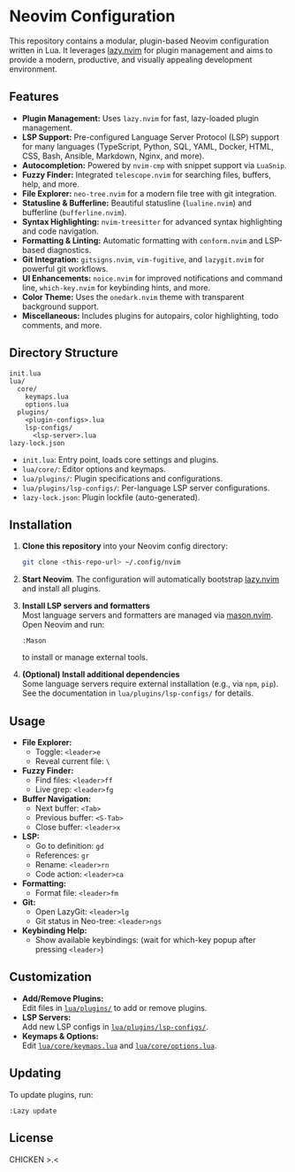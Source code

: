 # Neovim Configuration

This repository contains a modular, plugin-based Neovim configuration written in Lua. It leverages [lazy.nvim](https://github.com/folke/lazy.nvim) for plugin management and aims to provide a modern, productive, and visually appealing development environment.

## Features

- **Plugin Management:** Uses `lazy.nvim` for fast, lazy-loaded plugin management.
- **LSP Support:** Pre-configured Language Server Protocol (LSP) support for many languages (TypeScript, Python, SQL, YAML, Docker, HTML, CSS, Bash, Ansible, Markdown, Nginx, and more).
- **Autocompletion:** Powered by `nvim-cmp` with snippet support via `LuaSnip`.
- **Fuzzy Finder:** Integrated `telescope.nvim` for searching files, buffers, help, and more.
- **File Explorer:** `neo-tree.nvim` for a modern file tree with git integration.
- **Statusline & Bufferline:** Beautiful statusline (`lualine.nvim`) and bufferline (`bufferline.nvim`).
- **Syntax Highlighting:** `nvim-treesitter` for advanced syntax highlighting and code navigation.
- **Formatting & Linting:** Automatic formatting with `conform.nvim` and LSP-based diagnostics.
- **Git Integration:** `gitsigns.nvim`, `vim-fugitive`, and `lazygit.nvim` for powerful git workflows.
- **UI Enhancements:** `noice.nvim` for improved notifications and command line, `which-key.nvim` for keybinding hints, and more.
- **Color Theme:** Uses the `onedark.nvim` theme with transparent background support.
- **Miscellaneous:** Includes plugins for autopairs, color highlighting, todo comments, and more.

## Directory Structure

```
init.lua
lua/
  core/
    keymaps.lua
    options.lua
  plugins/
    <plugin-configs>.lua
    lsp-configs/
      <lsp-server>.lua
lazy-lock.json
```

- `init.lua`: Entry point, loads core settings and plugins.
- `lua/core/`: Editor options and keymaps.
- `lua/plugins/`: Plugin specifications and configurations.
- `lua/plugins/lsp-configs/`: Per-language LSP server configurations.
- `lazy-lock.json`: Plugin lockfile (auto-generated).

## Installation

1. **Clone this repository** into your Neovim config directory:

   ```sh
   git clone <this-repo-url> ~/.config/nvim
   ```

2. **Start Neovim**. The configuration will automatically bootstrap [lazy.nvim](https://github.com/folke/lazy.nvim) and install all plugins.

3. **Install LSP servers and formatters**  
   Most language servers and formatters are managed via [mason.nvim](https://github.com/williamboman/mason.nvim).  
   Open Neovim and run:

   ```
   :Mason
   ```

   to install or manage external tools.

4. **(Optional) Install additional dependencies**  
   Some language servers require external installation (e.g., via `npm`, `pip`). See the documentation in `lua/plugins/lsp-configs/` for details.

## Usage

- **File Explorer:**  
  - Toggle: `<leader>e`
  - Reveal current file: `\`
- **Fuzzy Finder:**  
  - Find files: `<leader>ff`
  - Live grep: `<leader>fg`
- **Buffer Navigation:**  
  - Next buffer: `<Tab>`
  - Previous buffer: `<S-Tab>`
  - Close buffer: `<leader>x`
- **LSP:**  
  - Go to definition: `gd`
  - References: `gr`
  - Rename: `<leader>rn`
  - Code action: `<leader>ca`
- **Formatting:**  
  - Format file: `<leader>fm`
- **Git:**  
  - Open LazyGit: `<leader>lg`
  - Git status in Neo-tree: `<leader>ngs`
- **Keybinding Help:**  
  - Show available keybindings: (wait for which-key popup after pressing `<leader>`)

## Customization

- **Add/Remove Plugins:**  
  Edit files in [`lua/plugins/`](lua/plugins/) to add or remove plugins.
- **LSP Servers:**  
  Add new LSP configs in [`lua/plugins/lsp-configs/`](lua/plugins/lsp-configs/).
- **Keymaps & Options:**  
  Edit [`lua/core/keymaps.lua`](lua/core/keymaps.lua) and [`lua/core/options.lua`](lua/core/options.lua).

## Updating

To update plugins, run:

```
:Lazy update
```

## License

CHICKEN >.<